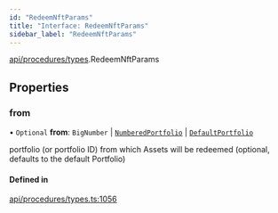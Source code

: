 ```yaml
---
id: "RedeemNftParams"
title: "Interface: RedeemNftParams"
sidebar_label: "RedeemNftParams"
---
```


[api/procedures/types](../../../../../modules/API/Procedures/Types/Types.md).RedeemNftParams

## Properties

### from

• `Optional` **from**: `BigNumber` \| [`NumberedPortfolio`](../../../../../classes/API/Entities/NumberedPortfolio/NumberedPortfolio.md) \| [`DefaultPortfolio`](../../../../../classes/API/Entities/DefaultPortfolio/DefaultPortfolio.md)

portfolio (or portfolio ID) from which Assets will be redeemed (optional, defaults to the default Portfolio)

#### Defined in

[api/procedures/types.ts:1056](https://github.com/PolymeshAssociation/polymesh-sdk/blob/fedc4714f/src/api/procedures/types.ts#L1056)
